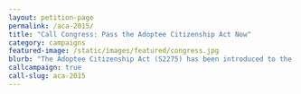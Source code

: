 ```yaml
---
layout: petition-page
permalink: /aca-2015/
title: "Call Congress: Pass the Adoptee Citizenship Act Now"
category: campaigns
featured-image: /static/images/featured/congress.jpg
blurb: "The Adoptee Citizenship Act (S2275) has been introduced to the Senate with bipartisan support. Call your Senators now."
callcampaign: true
call-slug: aca-2015
---
```

<ul class="compact" id="phone-errors"></ul>

<link href='https://actionnetwork.org/css/style-embed-whitelabel.css' rel='stylesheet' type='text/css' />
<script>window.yepnope || document.write('<script src="https://actionnetwork.org/includes/js/yepnope154-min.js"><\/script>');</script>
<script src='https://actionnetwork.org/widgets/v2/petition/call-congress-pass-the-adoptee-citizenship-act-now?format=js&source=widget&style=full'></script>
<div id='can-petition-area-call-congress-pass-the-adoptee-citizenship-act-now' style='width: 100%'><!-- this div is the target for our HTML insertion --></div>
<script>
	$(document).ready(function() {
		$('#can-petition-area-call-congress-pass-the-adoptee-citizenship-act-now').on('can_embed_loaded', function() {
			document.getElementsByName("commit")[0].value = "Call Now";
			$(".action_sidebar h4").text("Take Action");
			var str = document.getElementsByClassName("action_status_running_total")[0].innerHTML;
			var txt = str.replace("Signatures Collected", "Calls Completed");
			document.getElementsByClassName("action_status_running_total")[0].innerHTML = txt;
		});
	});
</script>